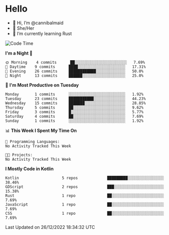 # Hello
- 👋 Hi, I’m @cannibalmaid
- 👀 She/Her
- 🌱 I’m currently learning Rust

<!--START_SECTION:waka-->
![Code Time](http://img.shields.io/badge/Code%20Time-97%20hrs%206%20mins-blue)

**I'm a Night 🦉** 

```text
🌞 Morning    4 commits      ██░░░░░░░░░░░░░░░░░░░░░░░   7.69% 
🌆 Daytime    9 commits      ████░░░░░░░░░░░░░░░░░░░░░   17.31% 
🌃 Evening    26 commits     ████████████░░░░░░░░░░░░░   50.0% 
🌙 Night      13 commits     ██████░░░░░░░░░░░░░░░░░░░   25.0%

```
📅 **I'm Most Productive on Tuesday** 

```text
Monday       1 commits      ░░░░░░░░░░░░░░░░░░░░░░░░░   1.92% 
Tuesday      23 commits     ███████████░░░░░░░░░░░░░░   44.23% 
Wednesday    15 commits     ███████░░░░░░░░░░░░░░░░░░   28.85% 
Thursday     5 commits      ██░░░░░░░░░░░░░░░░░░░░░░░   9.62% 
Friday       3 commits      █░░░░░░░░░░░░░░░░░░░░░░░░   5.77% 
Saturday     4 commits      ██░░░░░░░░░░░░░░░░░░░░░░░   7.69% 
Sunday       1 commits      ░░░░░░░░░░░░░░░░░░░░░░░░░   1.92%

```


📊 **This Week I Spent My Time On** 

```text
💬 Programming Languages: 
No Activity Tracked This Week

🐱‍💻 Projects: 
No Activity Tracked This Week

```

**I Mostly Code in Kotlin** 

```text
Kotlin                   5 repos             █████████░░░░░░░░░░░░░░░░   38.46% 
GDScript                 2 repos             ███░░░░░░░░░░░░░░░░░░░░░░   15.38% 
Rust                     1 repo              ██░░░░░░░░░░░░░░░░░░░░░░░   7.69% 
JavaScript               1 repo              ██░░░░░░░░░░░░░░░░░░░░░░░   7.69% 
CSS                      1 repo              ██░░░░░░░░░░░░░░░░░░░░░░░   7.69%

```



 Last Updated on 26/12/2022 18:34:32 UTC
<!--END_SECTION:waka-->

